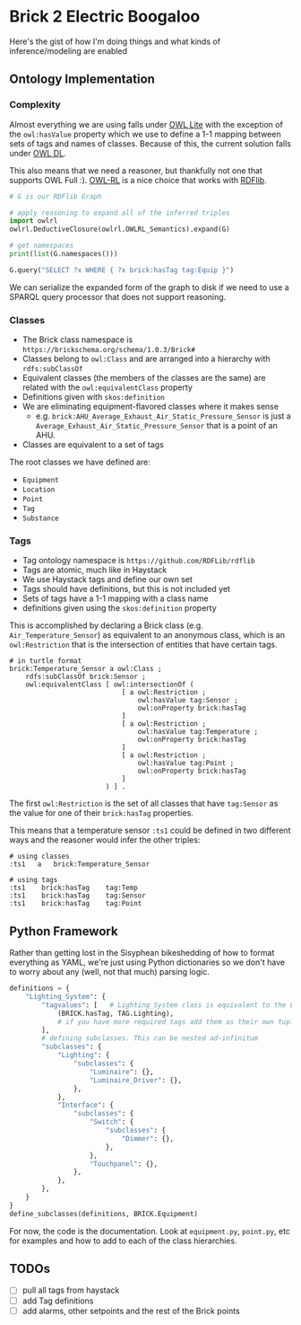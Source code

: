 # Brick 2 Electric Boogaloo

Here's the gist of how I'm doing things and what kinds of inference/modeling are enabled

## Ontology Implementation

### Complexity

Almost everything we are using falls under [OWL Lite](https://www.w3.org/TR/owl-ref/#Sublanguage-def) with the exception of the `owl:hasValue` property which we use to define a 1-1 mapping between sets of tags and names of classes.
Because of this, the current solution falls under [OWL DL](https://www.w3.org/TR/owl-ref/#hasValue-def).

This also means that we need a reasoner, but thankfully not one that supports OWL Full :).
[OWL-RL](https://owl-rl.readthedocs.io/en/latest/owlrl.html) is a nice choice that works with [RDFlib](https://github.com/RDFLib/rdflib).


```python
# G is our RDFlib Graph

# apply reasoning to expand all of the inferred triples
import owlrl
owlrl.DeductiveClosure(owlrl.OWLRL_Semantics).expand(G)

# get namespaces
print(list(G.namespaces()))

G.query("SELECT ?x WHERE { ?x brick:hasTag tag:Equip }")
```

We can serialize the expanded form of the graph to disk if we need to use a SPARQL query processor that does not support reasoning.

### Classes

- The Brick class namespace is `https://brickschema.org/schema/1.0.3/Brick#`
- Classes belong to `owl:Class` and are arranged into a hierarchy with `rdfs:subClassOf`
- Equivalent classes (the members of the classes are the same) are related with the `owl:equivalentClass` property
- Definitions given with `skos:definition`
- We are eliminating equipment-flavored classes where it makes sense
    - e.g. `brick:AHU_Average_Exhaust_Air_Static_Pressure_Sensor` is just a `Average_Exhaust_Air_Static_Pressure_Sensor` that is a point of an AHU.
- Classes are equivalent to a set of tags

The root classes we have defined are:

- `Equipment`
- `Location`
- `Point`
- `Tag`
- `Substance`

### Tags

- Tag ontology namespace is `https://github.com/RDFLib/rdflib`
- Tags are atomic, much like in Haystack
- We use Haystack tags and define our own set
- Tags should have definitions, but this is not included yet
- Sets of tags have a 1-1 mapping with a class name
- definitions given using the `skos:definition` property


This is accomplished by declaring a Brick class (e.g. `Air_Temperature_Sensor`) as equivalent to an anonymous class, which is an `owl:Restriction` that is the intersection of entities that have certain tags.

```
# in turtle format
brick:Temperature_Sensor a owl:Class ;
    rdfs:subClassOf brick:Sensor ;
    owl:equivalentClass [ owl:intersectionOf ( 
                            [ a owl:Restriction ;
                                owl:hasValue tag:Sensor ;
                                owl:onProperty brick:hasTag 
                            ] 
                            [ a owl:Restriction ;
                                owl:hasValue tag:Temperature ;
                                owl:onProperty brick:hasTag 
                            ] 
                            [ a owl:Restriction ;
                                owl:hasValue tag:Point ;
                                owl:onProperty brick:hasTag 
                            ] 
                        ) ] .
```

The first `owl:Restriction` is the set of all classes that have `tag:Sensor` as the value for one of their `brick:hasTag` properties.

This means that a temperature sensor `:ts1` could be defined in two different ways and the reasoner would infer the other triples:

```
# using classes
:ts1   a   brick:Temperature_Sensor

# using tags
:ts1    brick:hasTag    tag:Temp
:ts1    brick:hasTag    tag:Sensor
:ts1    brick:hasTag    tag:Point
```

## Python Framework

Rather than getting lost in the Sisyphean bikeshedding of how to format everything as YAML, we're
just using Python dictionaries so we don't have to worry about any (well, not that much) parsing logic.

```python
definitions = {
    "Lighting_System": {
        "tagvalues": [   # Lighting_System class is equivalent to the Lighting tag
            (BRICK.hasTag, TAG.Lighting),
            # if you have more required tags add them as their own tuple in the list
        ],
        # defining subclasses. This can be nested ad-infinitum
        "subclasses": {
            "Lighting": {
                "subclasses": {
                    "Luminaire": {},
                    "Luminaire_Driver": {},
                },
            },
            "Interface": {
                "subclasses": {
                    "Switch": {
                        "subclasses": {
                            "Dimmer": {},
                        },
                    },
                    "Touchpanel": {},
                },
            },
        },
    }
}
define_subclasses(definitions, BRICK.Equipment)
```

For now, the code is the documentation. Look at `equipment.py`, `point.py`, etc for examples and how to add to each of the class hierarchies.

## TODOs

- [ ] pull all tags from haystack
- [ ] add Tag definitions
- [ ] add alarms, other setpoints and the rest of the Brick points
